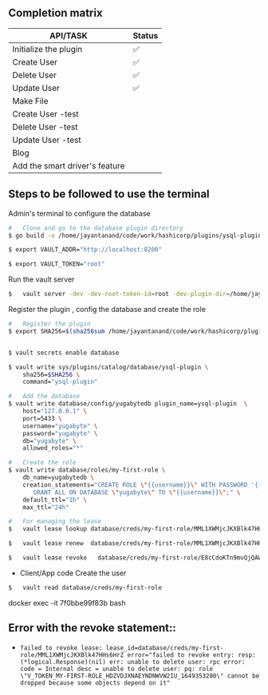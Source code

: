 ##  Completion matrix
|API/TASK|Status|
|-|-|
| Initialize the plugin|✅|
| Create User |✅ |
| Delete User|✅|
| Update User|✅|
| Make File| |
| Create User -test| |
| Delete User -test| |
| Update User -test| |
| Blog| |
| Add the smart driver's feature|   |


##  Steps to be followed to use the terminal

Admin's terminal to configure the database
```sh
#   Clone and go to the database plugin directory
$ go build -o /home/jayantanand/code/work/hashicorp/plugins/ysql-plugin cmd/ysql-plugin/main.go

$ export VAULT_ADDR="http://localhost:8200"

$ export VAULT_TOKEN="root"

```

Run the vault server
```sh
$   vault server -dev -dev-root-token-id=root -dev-plugin-dir=/home/jayantanand/code/work/hashicorp/plugins
```

Register the plugin , config the database and create the role 
```sh
#   Register the plugin
$ export SHA256=$(sha256sum /home/jayantanand/code/work/hashicorp/plugins/ysql-plugin  | cut -d' ' -f1)


$ vault secrets enable database

$ vault write sys/plugins/catalog/database/ysql-plugin \
    sha256=$SHA256 \
    command="ysql-plugin"

#   Add the database
$ vault write database/config/yugabytedb plugin_name=ysql-plugin  \
    host="127.0.0.1" \
    port=5433 \
    username="yugabyte" \
    password="yugabyte" \
    db="yugabyte" \
    allowed_roles="*"

#   Create the role
$ vault write database/roles/my-first-role \
    db_name=yugabytedb \
    creation_statements="CREATE ROLE \"{{username}}\" WITH PASSWORD '{{password}}' NOINHERIT LOGIN; \
       GRANT ALL ON DATABASE \"yugabyte\" TO \"{{username}}\";" \
    default_ttl="1h" \
    max_ttl="24h"

#   For managing the lease
$   vault lease lookup database/creds/my-first-role/MML1XWMjcJKXBlk47HHs6HrZ

$   vault lease renew  database/creds/my-first-role/MML1XWMjcJKXBlk47HHs6HrZ

$   vault lease revoke   database/creds/my-first-role/E8cCdoKTn9mvQjQAWd5aZohQ
```


-   Client/App code
Create the user 
```sh
$   vault read database/creds/my-first-role
```
docker  exec -it 7f0bbe99f83b  bash

##  Error with the revoke statement::
-   `failed to revoke lease: lease_id=database/creds/my-first-role/MML1XWMjcJKXBlk47HHs6HrZ error="failed to revoke entry: resp: (*logical.Response)(nil) err: unable to delete user: rpc error: code = Internal desc = unable to delete user: pq: role \"V_TOKEN_MY-FIRST-ROLE_HDZVDJXNAEYNDNWVW2IU_1649353280\" cannot be dropped because some objects depend on it"`

